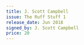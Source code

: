 ```yaml
---
title: J. Scott Campbell
issue: The Ruff Stuff 1
release_date: Jun 2018
signed_by: J. Scott Campbell
price: 20
---
```

